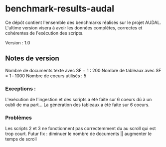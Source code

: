 # benchmark-results-audal
Ce dépôt contient l'ensemble des benchmarks réalisés sur le projet AUDAL. L'ultime version visera à avoir les données complètes, correctes et cohérentes de l'exécution des scripts.

Version : 1.0

## Notes de version
Nombre de documents texte avec SF = 1 : 200
Nombre de tableaux avec SF = 1 : 1000
Nombre de coeurs utilisés : 5
### Exceptions :
L'exécution de l'ingestion et des scripts a été faite sur 6 coeurs dû à un oubli de ma part...
La génération des tableaux a été faite sur 6 coeurs.

### Problèmes
Les scripts 2 et 3 ne fonctionnent pas correctemment du au scroll qui est trop court.
Futur fix : diminuer le nombre de documents || augmenter le temps de scroll 
